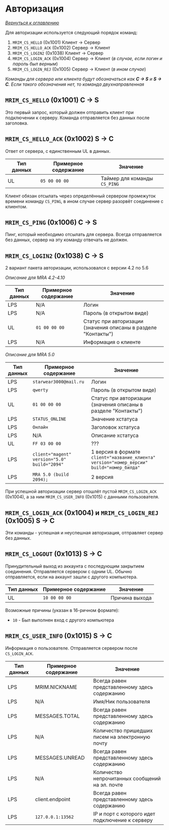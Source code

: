 # Авторизация

_[Вернуться к оглавлению](readme.md)_

Для авторизации используется следующий порядок команд:

1. `MRIM_CS_HELLO` (0x1001) Клиент -> Сервер
2. `MRIM_CS_HELLO_ACK` (0x1002) Сервер -> Клиент
3. `MRIM_CS_LOGIN2` (0x1038) Клиент -> Сервер
4. `MRIM_CS_LOGIN_ACK` (0x1004) Сервер -> Клиент (*в случае, если логин и пароль был верным*)
5. `MRIM_CS_LOGIN_REJ` (0x1005) Сервер -> Клиент (*в ином случае*)

*Команды для сервера или клиента будут обозначаться как __C -> S__ и __S -> C__. Если такого обозначения нет, то команда двухнаправленная*

## `MRIM_CS_HELLO` (0x1001) C -> S

Это первый запрос, который должен отправить клиент при подключении к серверу. Команда отправляется без данных после заголовка.

## `MRIM_CS_HELLO_ACK` (0x1002) S -> C

Ответ от сервера, с единственным UL в данных. 

| Тип данных | Примерное содержание | Значение |
| ---------- | -------------------- | -------- |
| UL         | `05 00 00 00`        | Таймер для команды `CS_PING` |

Клиент обязан отсылать через определённый сервером промежуток времени команду `CS_PING`, в ином случае сервер разорвёт соединение с клиентом.

## `MRIM_CS_PING` (0x1006) C -> S

Пинг, который необходимо отсылать для сервера. Всегда отправляется без данных, сервер на эту команду отвечать не должен.

## `MRIM_CS_LOGIN2` (0x1038) C -> S

2 вариант пакета авторизации, использовался с версии 4.2 по 5.6

*Описание для MRA 4.2-4.10*

| Тип данных | Примерное содержание | Значение |
| ---------- | -------------------- | -------- |
| LPS        | N/A                  | Логин |
| LPS        | N/A                  | Пароль (в открытом виде) |
| UL         | `01 00 00 00`        | Статус при авторизации (значения описаны в разделе "Контакты") |
| LPS        | N/A                  | Информация о клиенте |

*Описание для MRA 5.0*

| Тип данных | Примерное содержание | Значение |
| ---------- | -------------------- | -------- |
| LPS        | `starwear3000@mail.ru` | Логин |
| LPS        | `qwerty` | Пароль (в открытом виде) |
| UL         | `01 00 00 00` | Статус при авторизации (значения описаны в разделе "Контакты") |
| LPS        | `STATUS_ONLINE` | Значение хстатуса 
| LPS        | `Онлайн` | Заголовок хстатуса 
| LPS        | N/A | Описание хстатуса
| UL         | `FF 03 00 00` | ??? 
| LPS        | `client="magent" version="5.0" build="2094"` | 1 версия в формате `client="название_клиента" version="номер_версии" build="номер_билда"`
| LPS        | `MRA 5.0 (build 2094);` | 2 версия

При успешной авторизации сервер отошлёт пустой `MRIM_CS_LOGIN_ACK` (0x1004), а за ним `MRIM_CS_USER_INFO` (0x1015) с данными пользователя.

## `MRIM_CS_LOGIN_ACK` (0x1004) и `MRIM_CS_LOGIN_REJ` (0x1005) S -> C

Эти команды - успешная и неуспешная авторизация, отправляет сервер без данных.

## `MRIM_CS_LOGOUT` (0x1013) S -> C

Принудительный выход из аккаунта с последующим закрытием соединения. Отправляется сервером с одним UL. Обычно отправляется, если на аккаунт зашли с другого компьютера.

| Тип данных | Примерное содержание | Значение |
| ---------- | -------------------- | -------- |
| UL         | `10 00 00 00`        | Причина выхода |

Возможные причины (указан в 16-ричном формате):

* `10` - Был выполнен вход с другого компьютера

## `MRIM_CS_USER_INFO` (0x1015) S -> C

Информация о пользователе. Отправляется сервером после `CS_LOGIN_ACK`.

| Тип данных | Примерное содержание | Значение |
| ---------- | -------------------- | -------- |
| LPS        | MRIM.NICKNAME        | Всегда равен представленному здесь содержанию |
| LPS        | N/A                  | Имя/Ник пользователя |
| LPS        | MESSAGES.TOTAL       | Всегда равен представленному здесь содержанию |
| LPS        | N/A                  | Количество пришедших писем на электронную почту |
| LPS        | MESSAGES.UNREAD      | Всегда равен представленному здесь содержанию |
| LPS        | N/A                  | Количество непрочитанных сообщений на эл. почте |
| LPS        | client.endpoint      | Всегда равен представленному здесь содержанию |
| LPS        | `127.0.0.1:13562`    | IP и порт с которого идет подключение к серверу |




